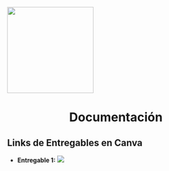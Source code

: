 <p align="left">
  <img src="https://semanadelcannabis.cayetano.edu.pe/assets/img/logo-upch.png" width="200">
  <h1 align="center">Documentación</h1>
</p>

## Links de Entregables en Canva
- **Entregable 1:**
![](https://www.canva.com/design/DAGBYD5C7B8/WzYUPpgKsyyUkzfm-W_o0w/edit)
